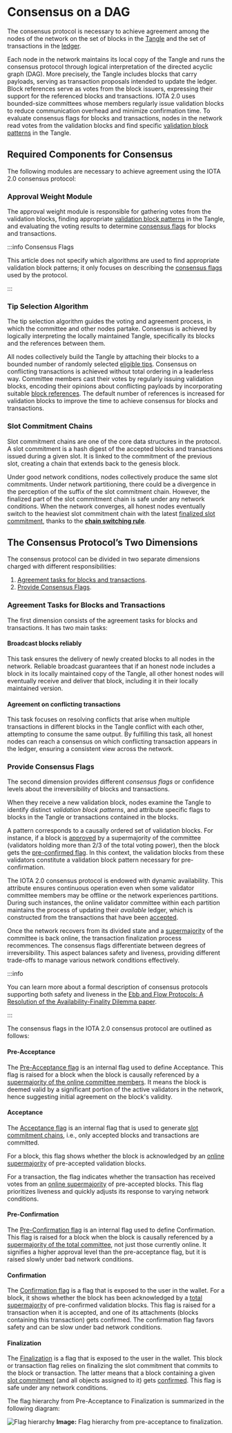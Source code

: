 # Consensus on a DAG

The consensus protocol is necessary to achieve agreement among the nodes of the network on the set of blocks in the [Tangle](preliminaries.md#about-blocks-and-the-tangle) and the set of transactions in the [ledger](preliminaries.md#reality-based-utxo-ledger).

Each node in the network maintains its local copy of the Tangle and runs the consensus protocol through logical interpretation of the directed acyclic graph (DAG). More precisely, the Tangle includes blocks that carry payloads, serving as transaction proposals intended to update the ledger. Block references serve as votes from the block issuers, expressing their support for the referenced blocks and transactions. IOTA 2.0 uses bounded-size committees whose members regularly issue validation blocks to reduce communication overhead and minimize confirmation time. To evaluate consensus flags for blocks and transactions, nodes in the network read votes from the validation blocks and find specific [validation block patterns](#provide-consensus-flags) in the Tangle.

## Required Components for Consensus

The following modules are necessary to achieve agreement using the IOTA 2.0 consensus protocol:

### Approval Weight Module

The approval weight module is responsible for gathering votes from the validation blocks, finding appropriate [validation block patterns](#provide-consensus-flags) in the Tangle, and evaluating the voting results to determine [consensus flags](consensus-flags.md) for blocks and transactions.

:::info Consensus Flags

This article does not specify which algorithms are used to find appropriate validation block patterns; it only focuses on describing the [consensus flags](consensus-flags.md) used by the protocol.

:::

### Tip Selection Algorithm

The tip selection algorithm guides the voting and agreement process, in which the committee and other nodes partake. Consensus is achieved by logically interpreting the locally maintained Tangle, specifically its blocks and the references between them.

All nodes collectively build the Tangle by attaching their blocks to a bounded number of randomly selected [eligible tips](tip-selection-algorithm.md#eligible-tips). Consensus on conflicting transactions is achieved without total ordering in a leaderless way. Committee members cast their votes by regularly issuing validation blocks, encoding their opinions about conflicting payloads by incorporating suitable [block references](preliminaries.md#block-references). The default number of references is increased for validation blocks to improve the time to achieve consensus for blocks and transactions.

### Slot Commitment Chains

Slot commitment chains are one of the core data structures in the protocol. A slot commitment is a hash digest of the accepted blocks and transactions issued during a given slot. It is linked to the commitment of the previous slot, creating a chain that extends back to the genesis block.

Under good network conditions, nodes collectively produce the same slot commitments. Under network partitioning, there could be a divergence in the perception of the suffix of the slot commitment chain. However, the finalized part of the slot commitment chain is safe under any network conditions. When the network converges, all honest nodes eventually switch to the heaviest slot commitment chain with the latest [finalized slot commitment](#finalization), thanks to the **[chain switching rule](chain-switching-rule.md)**.

## The Consensus Protocol’s Two Dimensions

The consensus protocol can be divided in two separate dimensions charged with different responsibilities:

1. [Agreement tasks for blocks and transactions](#agreement-tasks-for-blocks-and-transactions).
2. [Provide Consensus Flags](#provide-consensus-flags).

### Agreement Tasks for Blocks and Transactions

The first dimension consists of the agreement tasks for blocks and transactions. It has two main tasks:

#### Broadcast blocks reliably

This task ensures the delivery of newly created blocks to all nodes in the network. Reliable broadcast guarantees that if an honest node includes a block in its locally maintained copy of the Tangle, all other honest nodes will eventually receive and deliver that block, including it in their locally maintained version.

#### Agreement on conflicting transactions

This task focuses on resolving conflicts that arise when multiple transactions in different blocks in the Tangle conflict with each other, attempting to consume the same output. By fulfilling this task, all honest nodes can reach a consensus on which conflicting transaction appears in the ledger, ensuring a consistent view across the network.

### Provide Consensus Flags

The second dimension provides different _consensus flags_ or confidence levels about the irreversibility of blocks and transactions.

When they receive a new validation block, nodes examine the Tangle to identify distinct _validation block patterns_, and attribute specific flags to blocks in the Tangle or transactions contained in the blocks.

A pattern corresponds to a causally ordered set of validation blocks. For instance, if a block is [approved](preliminaries.md#about-blocks-and-the-tangle) by a supermajority of the committee (validators holding more than $2/3$ of the total voting power), then the block gets the [pre-confirmed flag](#pre-confirmation). In this context, the validation blocks from these validators constitute a validation block pattern necessary for pre-confirmation.

The IOTA 2.0 consensus protocol is endowed with dynamic availability. This attribute ensures continuous operation even when some validator committee members may be offline or the network experiences partitions. During such instances, the online validator committee within each partition maintains the process of updating their _available_ ledger, which is constructed from the transactions that have been [accepted](#acceptance).

Once the network recovers from its divided state and a [supermajority](preliminaries.md#total-and-online-supermajority) of the committee is back online, the transaction finalization process recommences. The consensus flags differentiate between degrees of irreversibility. This aspect balances safety and liveness, providing different trade-offs to manage various network conditions effectively.

:::info

You can learn more about a formal description of consensus protocols supporting both safety and liveness in the [Ebb and Flow Protocols: A Resolution of the Availability-Finality Dilemma  paper](https://arxiv.org/pdf/2009.04987).

:::

The consensus flags in the IOTA 2.0 consensus protocol are outlined as follows:

#### Pre-Acceptance

The [Pre-Acceptance flag](consensus-flags.md#pre-acceptance-flag) is an internal flag used to define Acceptance. This flag is raised for a block when the block is causally referenced by a [supermajority of the online committee members](preliminaries.md#total-and-online-supermajority). It means the block is deemed valid by a significant portion of the active validators in the network, hence suggesting initial agreement on the block's validity.

#### Acceptance

The [Acceptance flag](consensus-flags.md#acceptance-flag) is an internal flag that is used to generate [slot commitment chains](#slot-commitment-chains), i.e., only accepted blocks and transactions are committed.

For a block, this flag shows whether the block is acknowledged by an [online supermajority](preliminaries.md#total-and-online-supermajority) of pre-accepted validation blocks.

For a transaction, the flag indicates whether the transaction has received votes from an [online supermajority](preliminaries.md#total-and-online-supermajority) of pre-accepted blocks. This flag prioritizes liveness and quickly adjusts its response to varying network conditions.

#### Pre-Confirmation

The [Pre-Confirmation flag](consensus-flags.md#pre-confirmation-flag) is an internal flag used to define Confirmation. This flag is raised for a block when the block is causally referenced by a [supermajority of the total committee](preliminaries.md#total-and-online-supermajority), not just those currently online. It signifies a higher approval level than the pre-acceptance flag, but it is raised slowly under bad network conditions.

#### Confirmation

The [Confirmation flag](consensus-flags.md#confirmation-flag) is a flag that is exposed to the user in the wallet. For a block, it shows whether the block has been acknowledged by a [total supermajority](preliminaries.md#total-and-online-supermajority) of pre-confirmed validation blocks. This flag is raised for a transaction when it is accepted, and one of its attachments (blocks containing this transaction) gets confirmed. The confirmation flag favors safety and can be slow under bad network conditions.

#### Finalization

The [Finalization](consensus-flags.md#finalization-flag) is a flag that is exposed to the user in the wallet. This block or transaction flag relies on finalizing the slot commitment that commits to the block or transaction. The latter means that a block containing a given [slot commitment](preliminaries.md#slot-commitment-chain) (and all objects assigned to it) gets [confirmed](consensus-flags.md#confirmation-flag). This flag is safe under any network conditions.

The flag hierarchy from Pre-Acceptance to Finalization is summarized in the following diagram:

![Flag hierarchy](/img/learn/protocols/iota2.0/core-concepts/consensus/flag-hierarchy.png 'Flag heirerchy.')
**Image:** Flag hierarchy from pre-acceptance to finalization.
